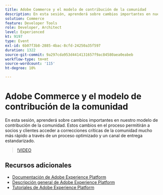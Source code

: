 ```yaml
---
title: Adobe Commerce y el modelo de contribución de la comunidad
description: En esta sesión, aprenderá sobre cambios importantes en nuestro modelo de contribución de la comunidad. Estos cambios en el proceso permitirán a socios y clientes acceder a correcciones críticas de la comunidad mucho más rápido a través de un proceso optimizado y un canal de entrega estandarizado.
solution: Commerce
feature: Developer Tools
role: Developer, Architect
level: Experienced
kt: 9197
type: Event
exl-id: 6b07f3b8-2885-4bac-8cfd-24250a35f597
duration: 1322
source-git-commit: 9a297cda953d4414131657f9ac84580aea0eabeb
workflow-type: tm+mt
source-wordcount: '115'
ht-degree: 10%

---
```


# Adobe Commerce y el modelo de contribución de la comunidad

En esta sesión, aprenderá sobre cambios importantes en nuestro modelo de contribución de la comunidad. Estos cambios en el proceso permitirán a socios y clientes acceder a correcciones críticas de la comunidad mucho más rápido a través de un proceso optimizado y un canal de entrega estandarizado.

>[!VIDEO](https://video.tv.adobe.com/v/337766/?quality=12&learn=on&hidetitle=true)

## Recursos adicionales

- [Documentación de Adobe Experience Platform](https://experienceleague.adobe.com/docs/experience-platform.html?lang=es)
- [Descripción general de Adobe Experience Platform](https://experienceleague.adobe.com/docs/experience-platform/landing/home.html?lang=es)
- [Tutoriales de Adobe Experience Platform](https://experienceleague.adobe.com/docs/platform-learn/tutorials/overview.html?lang=es)
